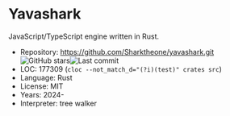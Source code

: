 # Yavashark

JavaScript/TypeScript engine written in Rust.

* Repository:  https://github.com/Sharktheone/yavashark.git <img src="https://img.shields.io/github/stars/Sharktheone/yavashark?label=&style=flat-square" alt="GitHub stars" title="GitHub stars"><img src="https://img.shields.io/github/last-commit/Sharktheone/yavashark?label=&style=flat-square" alt="Last commit" title="Last commit">
* LOC:         177309 (`cloc --not_match_d="(?i)(test)" crates src`)
* Language:    Rust
* License:     MIT
* Years:       2024-
* Interpreter: tree walker
